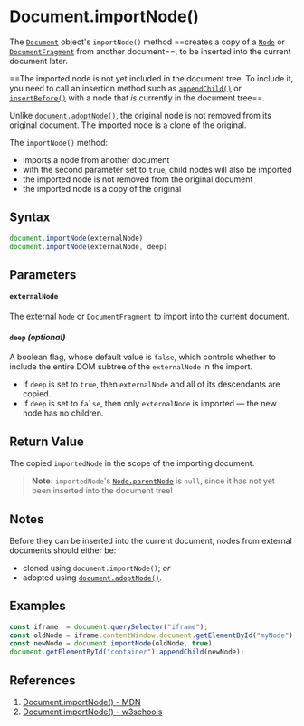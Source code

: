 # Document.importNode()

The [`Document`](https://developer.mozilla.org/en-US/docs/Web/API/Document) object's `importNode()` method ==creates a copy of a [`Node`](https://developer.mozilla.org/en-US/docs/Web/API/Node) or [`DocumentFragment`](https://developer.mozilla.org/en-US/docs/Web/API/DocumentFragment) from another document==, to be inserted into the current document later. 

==The imported node is not yet included in the document tree. To include it, you need to call an insertion method such as [`appendChild()`](https://developer.mozilla.org/en-US/docs/Web/API/Node/appendChild) or [`insertBefore()`](https://developer.mozilla.org/en-US/docs/Web/API/Node/insertBefore) with a node that *is* currently in the document tree==.

Unlike [`document.adoptNode()`](https://developer.mozilla.org/en-US/docs/Web/API/Document/adoptNode), the original node is not removed from its original document. The imported node is a clone of the original.

The `importNode()` method:

- imports a node from another document
- with the second parameter set to `true`, child nodes will also be imported
- the imported node is not removed from the original document
- the imported node is a copy of the original

## Syntax

```js
document.importNode(externalNode)
document.importNode(externalNode, deep)
```

## Parameters

#### `externalNode`

The external `Node` or `DocumentFragment` to import into the current document.

#### `deep` _(optional)_

A boolean flag, whose default value is `false`, which controls whether to include the entire DOM subtree of the `externalNode` in the import.

- If `deep` is set to `true`, then `externalNode` and all of its descendants are copied.
- If `deep` is set to `false`, then only `externalNode` is imported — the new node has no children.

## Return Value

The copied `importedNode` in the scope of the importing document.

> **Note:** `importedNode`'s [`Node.parentNode`](https://developer.mozilla.org/en-US/docs/Web/API/Node/parentNode) is `null`, since it has not yet been inserted into the document tree!

## Notes

Before they can be inserted into the current document, nodes from external documents should either be:

- cloned using `document.importNode()`; _or_
- adopted using [`document.adoptNode()`](https://developer.mozilla.org/en-US/docs/Web/API/Document/adoptNode).

## Examples

```js
const iframe  = document.querySelector("iframe");
const oldNode = iframe.contentWindow.document.getElementById("myNode");
const newNode = document.importNode(oldNode, true);
document.getElementById("container").appendChild(newNode);
```

## References

1. [Document.importNode() - MDN](https://developer.mozilla.org/en-US/docs/Web/API/Document/importNode)
1. [Document importNode() - w3schools](https://www.w3schools.com/jsref/met_document_importnode.asp)
